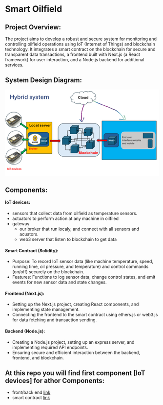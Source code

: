 # Smart Oilfield 

## Project Overview:
The project aims to develop a robust and secure system for monitoring and controlling oilfield operations using IoT (Internet of Things) and blockchain technology. It integrates a smart contract on the blockchain for secure and transparent data transactions, a frontend built with Next.js (a React framework) for user interaction, and a Node.js backend for additional services.

## System Design Diagram:
<center>
<img src="images\architecture.png" alt="" > 
</center>

## Components:
#### IoT devices:
- sensors that collect data from oilfield as temperature sensors.
- actuators to perform action at any machine in oilfiled
- gateway
    - our broker that run localy, and connect with all sensors and acuators.
    - web3 server that listen to blockchain to get data
#### Smart Contract (Solidity):
- Purpose: To record IoT sensor data (like machine temperature, speed, running time, oil pressure, and temperature) and control commands (on/off) securely on the blockchain.
- Features: Functions to log sensor data, change control states, and emit events for new sensor data and state changes.
#### Frontend (Next.js):
- Setting up the Next.js project, creating React components, and implementing state management.
- Connecting the frontend to the smart contract using ethers.js or web3.js for data fetching and transaction sending.

#### Backend (Node.js):
- Creating a Node.js project, setting up an express server, and implementing required API endpoints.
- Ensuring secure and efficient interaction between the backend, frontend, and blockchain.


## At this repo you will find first component [IoT devices] for athor Components:
- front/back end [link](https://github.com/abd3llahyoussef/Simple-Decentralized-Oil-Field-App)
- smart contract [link](https://sepolia.etherscan.io/address/0xd0ae9F331d306dA48E7119028413771b0F36FdC1#code)
